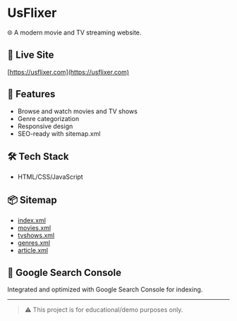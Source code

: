 # UsFlixer

🌐 A modern movie and TV streaming website.

## 🔗 Live Site

[https://usflixer.com](https://usflixer.com)

## 📄 Features

- Browse and watch movies and TV shows
- Genre categorization
- Responsive design
- SEO-ready with sitemap.xml

## 🛠️ Tech Stack

- HTML/CSS/JavaScript

## 📦 Sitemap
- [index.xml](https://usflixer.com/sitemaps/usflixer.com/sitemap.xml)
- [movies.xml](https://usflixer.com/sitemaps/usflixer.com/movies.xml)
- [tvshows.xml](https://usflixer.com/sitemaps/usflixer.com/tvshows.xml)
- [genres.xml](https://usflixer.com/sitemaps/usflixer.com/genres.xml)
- [article.xml](https://usflixer.com/sitemaps/usflixer.com/article.xml)

## 🧭 Google Search Console

Integrated and optimized with Google Search Console for indexing.

---

> ⚠️ This project is for educational/demo purposes only.
